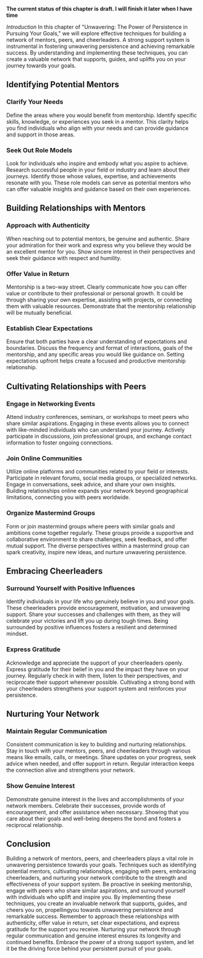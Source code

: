 **The current status of this chapter is draft. I will finish it later when I have time**

*Introduction* In this chapter of "Unwavering: The Power of Persistence in Pursuing Your Goals," we will explore effective techniques for building a network of mentors, peers, and cheerleaders. A strong support system is instrumental in fostering unwavering persistence and achieving remarkable success. By understanding and implementing these techniques, you can create a valuable network that supports, guides, and uplifts you on your journey towards your goals.

Identifying Potential Mentors
-----------------------------

### Clarify Your Needs

Define the areas where you would benefit from mentorship. Identify specific skills, knowledge, or experiences you seek in a mentor. This clarity helps you find individuals who align with your needs and can provide guidance and support in those areas.

### Seek Out Role Models

Look for individuals who inspire and embody what you aspire to achieve. Research successful people in your field or industry and learn about their journeys. Identify those whose values, expertise, and achievements resonate with you. These role models can serve as potential mentors who can offer valuable insights and guidance based on their own experiences.

Building Relationships with Mentors
-----------------------------------

### Approach with Authenticity

When reaching out to potential mentors, be genuine and authentic. Share your admiration for their work and express why you believe they would be an excellent mentor for you. Show sincere interest in their perspectives and seek their guidance with respect and humility.

### Offer Value in Return

Mentorship is a two-way street. Clearly communicate how you can offer value or contribute to their professional or personal growth. It could be through sharing your own expertise, assisting with projects, or connecting them with valuable resources. Demonstrate that the mentorship relationship will be mutually beneficial.

### Establish Clear Expectations

Ensure that both parties have a clear understanding of expectations and boundaries. Discuss the frequency and format of interactions, goals of the mentorship, and any specific areas you would like guidance on. Setting expectations upfront helps create a focused and productive mentorship relationship.

Cultivating Relationships with Peers
------------------------------------

### Engage in Networking Events

Attend industry conferences, seminars, or workshops to meet peers who share similar aspirations. Engaging in these events allows you to connect with like-minded individuals who can understand your journey. Actively participate in discussions, join professional groups, and exchange contact information to foster ongoing connections.

### Join Online Communities

Utilize online platforms and communities related to your field or interests. Participate in relevant forums, social media groups, or specialized networks. Engage in conversations, seek advice, and share your own insights. Building relationships online expands your network beyond geographical limitations, connecting you with peers worldwide.

### Organize Mastermind Groups

Form or join mastermind groups where peers with similar goals and ambitions come together regularly. These groups provide a supportive and collaborative environment to share challenges, seek feedback, and offer mutual support. The diverse perspectives within a mastermind group can spark creativity, inspire new ideas, and nurture unwavering persistence.

Embracing Cheerleaders
----------------------

### Surround Yourself with Positive Influences

Identify individuals in your life who genuinely believe in you and your goals. These cheerleaders provide encouragement, motivation, and unwavering support. Share your successes and challenges with them, as they will celebrate your victories and lift you up during tough times. Being surrounded by positive influences fosters a resilient and determined mindset.

### Express Gratitude

Acknowledge and appreciate the support of your cheerleaders openly. Express gratitude for their belief in you and the impact they have on your journey. Regularly check in with them, listen to their perspectives, and reciprocate their support whenever possible. Cultivating a strong bond with your cheerleaders strengthens your support system and reinforces your persistence.

Nurturing Your Network
----------------------

### Maintain Regular Communication

Consistent communication is key to building and nurturing relationships. Stay in touch with your mentors, peers, and cheerleaders through various means like emails, calls, or meetings. Share updates on your progress, seek advice when needed, and offer support in return. Regular interaction keeps the connection alive and strengthens your network.

### Show Genuine Interest

Demonstrate genuine interest in the lives and accomplishments of your network members. Celebrate their successes, provide words of encouragement, and offer assistance when necessary. Showing that you care about their goals and well-being deepens the bond and fosters a reciprocal relationship.

Conclusion
----------

Building a network of mentors, peers, and cheerleaders plays a vital role in unwavering persistence towards your goals. Techniques such as identifying potential mentors, cultivating relationships, engaging with peers, embracing cheerleaders, and nurturing your network contribute to the strength and effectiveness of your support system. Be proactive in seeking mentorship, engage with peers who share similar aspirations, and surround yourself with individuals who uplift and inspire you. By implementing these techniques, you create an invaluable network that supports, guides, and cheers you on, propellingyou towards unwavering persistence and remarkable success. Remember to approach these relationships with authenticity, offer value in return, set clear expectations, and express gratitude for the support you receive. Nurturing your network through regular communication and genuine interest ensures its longevity and continued benefits. Embrace the power of a strong support system, and let it be the driving force behind your persistent pursuit of your goals.
